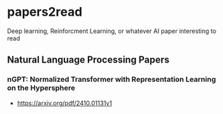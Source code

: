 # papers2read
Deep learning, Reinforcment Learning, or whatever AI paper interesting to read

## Natural Language Processing Papers

###  nGPT: Normalized Transformer with Representation Learning on the Hypersphere
- https://arxiv.org/pdf/2410.01131v1 
